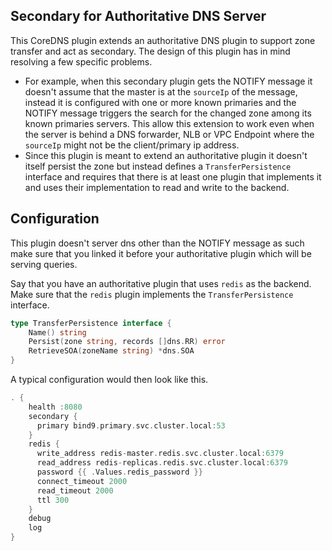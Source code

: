 ## Secondary for Authoritative DNS Server

This CoreDNS plugin extends an authoritative DNS plugin to support zone transfer and act as secondary. The design of 
this plugin has in mind resolving a few specific problems. 

* For example, when this secondary plugin gets the NOTIFY message it doesn't assume that the master is 
at the `sourceIp` of the message, instead it is configured with one or more known primaries and the NOTIFY message 
triggers the search for the changed zone among its known primaries servers. This allow this extension to work even 
  when the server is behind a DNS forwarder, NLB or VPC Endpoint where the `sourceIp` might not be the 
  client/primary ip address. 
* Since this plugin is meant to extend an authoritative plugin it doesn't itself persist the zone but instead 
  defines a `TransferPersistence` interface and requires that there is at least one plugin that implements it and 
  uses their implementation to read and write to the backend.

## Configuration

This plugin doesn't server dns other than the NOTIFY message as such make sure that you linked it before your 
authoritative plugin which will be serving queries.

Say that you have an authoritative plugin that uses `redis` as the backend. Make sure that the `redis` plugin 
implements the `TransferPersistence` interface.

```go
type TransferPersistence interface {
	Name() string
	Persist(zone string, records []dns.RR) error
	RetrieveSOA(zoneName string) *dns.SOA
}
```

A typical configuration would then look like this.

```go
. {
    health :8080
    secondary {
      primary bind9.primary.svc.cluster.local:53
    }
    redis {
      write_address redis-master.redis.svc.cluster.local:6379
      read_address redis-replicas.redis.svc.cluster.local:6379
      password {{ .Values.redis_password }}
      connect_timeout 2000
      read_timeout 2000
      ttl 300
    }
    debug
    log
}
```